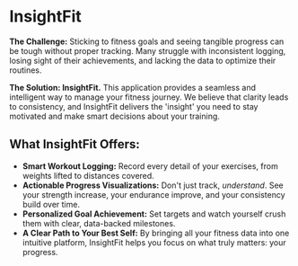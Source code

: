 # InsightFit

**The Challenge:** Sticking to fitness goals and seeing tangible progress can be tough without proper tracking. Many struggle with inconsistent logging, losing sight of their achievements, and lacking the data to optimize their routines.

**The Solution: InsightFit.** This application provides a seamless and intelligent way to manage your fitness journey. We believe that clarity leads to consistency, and InsightFit delivers the 'insight' you need to stay motivated and make smart decisions about your training.

## What InsightFit Offers:

* **Smart Workout Logging:** Record every detail of your exercises, from weights lifted to distances covered.
* **Actionable Progress Visualizations:** Don't just track, *understand*. See your strength increase, your endurance improve, and your consistency build over time.
* **Personalized Goal Achievement:** Set targets and watch yourself crush them with clear, data-backed milestones.
* **A Clear Path to Your Best Self:** By bringing all your fitness data into one intuitive platform, InsightFit helps you focus on what truly matters: your progress.
